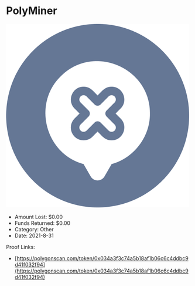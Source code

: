 # PolyMiner
![PolyMiner](/rektimages/PolyMiner.png)
- Amount Lost: $0.00
- Funds Returned: $0.00
- Category: Other
- Date: 2021-8-31



Proof Links:
- [https://polygonscan.com/token/0x034a3f3c74a5b18af1b06c6c4ddbc9d41f032f94](https://polygonscan.com/token/0x034a3f3c74a5b18af1b06c6c4ddbc9d41f032f94)


